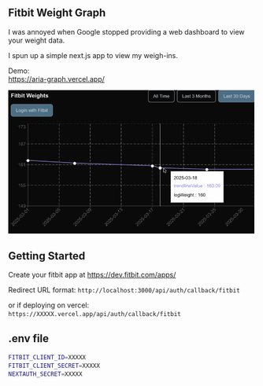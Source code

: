 ## Fitbit Weight Graph

I was annoyed when Google stopped providing a web dashboard to view your weight data.

I spun up a simple next.js app to view my weigh-ins.

Demo:  
https://aria-graph.vercel.app/  

<img src="docs/demo.gif" width="500"> 

## Getting Started
Create your fitbit app at https://dev.fitbit.com/apps/  

Redirect URL format:
`http://localhost:3000/api/auth/callback/fitbit`

or if deploying on vercel:
`https://XXXXX.vercel.app/api/auth/callback/fitbit`

## .env file
```bash
FITBIT_CLIENT_ID=XXXXX
FITBIT_CLIENT_SECRET=XXXXX
NEXTAUTH_SECRET=XXXXX
```  


